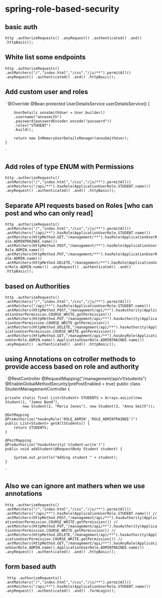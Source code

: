 # spring-role-based-security

## basic auth

`
http
		.authorizeRequests()
		.anyRequest()
		.authenticated()
		.and()
		.httpBasic();
`
## White list some endpoints

`
	http
		.authorizeRequests()
		.antMatchers("/","index.html","/css","/js/**").permitAll()
		.anyRequest()
		.authenticated()
		.and()
		.httpBasic();
`

## Add  custom user and roles
`
	@Override
	@Bean
	protected UserDetailsService userDetailsService() {

		UserDetails annaSmithUser = User.builder()
		.username("annasmith")
		.password(passwordEncoder.encode("password"))
		.roles("STUDENT")
		.build();
		
		return new InMemoryUserDetailsManager(annaSmithUser);
	}
`

## Add roles of type ENUM with Permissions

`
	http
		.authorizeRequests()
		.antMatchers("/","index.html","/css","/js/**").permitAll()
		.antMatchers("/api/**").hasRole(ApplicationUserRole.STUDENT.name())
		.anyRequest()
		.authenticated()
		.and()
		.httpBasic();
`

## Separate API requests based on Roles [who can post and who can only read]

`
	http
		.authorizeRequests()
		.antMatchers("/","index.html","/css","/js/**").permitAll()
		.antMatchers("/api/**").hasRole(ApplicationUserRole.STUDENT.name())
		.antMatchers(HttpMethod.GET,"/management/**").hasRole(ApplicationUserRole.ADMINTRAINEE.name())
		.antMatchers(HttpMethod.POST,"/management/**").hasRole(ApplicationUserRole.ADMIN.name())
		.antMatchers(HttpMethod.PUT,"/management/**").hasRole(ApplicationUserRole.ADMIN.name())
		.antMatchers(HttpMethod.DELETE,"/management/**").hasRole(ApplicationUserRole.ADMIN.name())
		.anyRequest()
		.authenticated()
		.and()
		.httpBasic();
`


## based on Authorities

`
	http
		.authorizeRequests()
		.antMatchers("/","index.html","/css","/js/**").permitAll()
		.antMatchers("/api/**").hasRole(ApplicationUserRole.STUDENT.name())
		.antMatchers(HttpMethod.POST,"/management/api/**").hasAuthority(ApplicationUserPermission.COURSE_WRITE.getPermission())
		.antMatchers(HttpMethod.PUT,"/management/api/**").hasAuthority(ApplicationUserPermission.COURSE_WRITE.getPermission())
		.antMatchers(HttpMethod.DELETE,"/management/api/**").hasAuthority(ApplicationUserPermission.COURSE_WRITE.getPermission())
		.antMatchers(HttpMethod.GET,"/management/api/**").hasAnyRole(ApplicationUserRole.ADMIN.name(),ApplicationUserRole.ADMINTRAINEE.name())
		.anyRequest()
		.authenticated()
		.and()
		.httpBasic();
`

## using Annotations on cotroller methods to provide access based on role and authority

`
@RestController
@RequestMapping("/management/api/v1/students")
@EnableGlobalMethodSecurity(prePostEnabled = true)
public class StudentManagementController {

	private static final List<Student> STUDENTS = Arrays.asList(new Student(1, "James Bond"),
			new Student(2, "Maria Jones"), new Student(3, "Anna Smith"));

	@GetMapping
	@PreAuthorize("hasAnyRole('ROLE_ADMIN','ROLE_ADMINTRAINEE')")
	public List<Student> getAllStudents() {
		return STUDENTS;
	}

	@PostMapping
	@PreAuthorize("hasAuthority('student:write')")
	public void addStudent(@RequestBody Student student) {

		System.out.println("Adding student " + student);
	}
`

## Also we can ignore ant mathers when we use annotations 

`
	http
		.authorizeRequests()
		.antMatchers("/","index.html","/css","/js/**").permitAll()
		.antMatchers("/api/**").hasRole(ApplicationUserRole.STUDENT.name())
//		.antMatchers(HttpMethod.POST,"/management/api/**").hasAuthority(ApplicationUserPermission.COURSE_WRITE.getPermission())
//		.antMatchers(HttpMethod.PUT,"/management/api/**").hasAuthority(ApplicationUserPermission.COURSE_WRITE.getPermission())
//		.antMatchers(HttpMethod.DELETE,"/management/api/**").hasAuthority(ApplicationUserPermission.COURSE_WRITE.getPermission())
//		.antMatchers(HttpMethod.GET,"/management/api/**").hasAnyRole(ApplicationUserRole.ADMIN.name(),ApplicationUserRole.ADMINTRAINEE.name())
		.anyRequest()
		.authenticated()
		.and()
		.httpBasic();
`
## form based auth

`
	http
		.authorizeRequests()
		.antMatchers("/","index.html","/css","/js/**").permitAll()
		.antMatchers("/api/**").hasRole(ApplicationUserRole.STUDENT.name())
.anyRequest()
		.authenticated()
		.and()
		.formLogin();`
